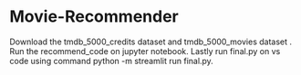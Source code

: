 # Movie-Recommender
Download the tmdb_5000_credits dataset and tmdb_5000_movies dataset .
Run the recommend_code on jupyter notebook.
Lastly run final.py on vs code using command python -m streamlit run final.py.
